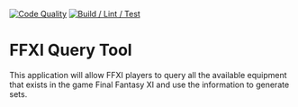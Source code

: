 [![Code Quality](https://github.com/Nekonohimitsu/ffxi-query-tool/actions/workflows/codeql.yml/badge.svg?branch=master)](https://github.com/Nekonohimitsu/ffxi-query-tool/actions/workflows/codeql.yml)
[![Build / Lint / Test](https://github.com/Nekonohimitsu/ffxi-query-tool/actions/workflows/build_lint_test.yml/badge.svg?branch=master)](https://github.com/Nekonohimitsu/ffxi-query-tool/actions/workflows/build_lint_test.yml)
# FFXI Query Tool
This application will allow FFXI players to query all the available equipment that exists in the game Final Fantasy XI and use the information to generate sets. 
